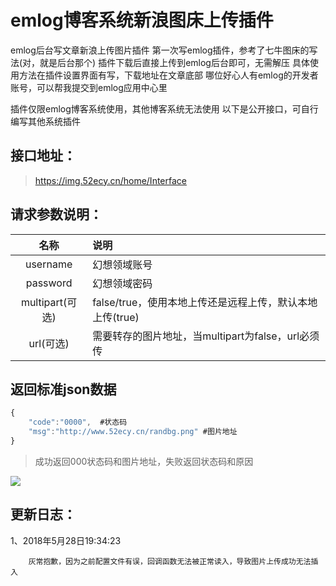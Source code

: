 # emlog博客系统新浪图床上传插件
emlog后台写文章新浪上传图片插件
第一次写emlog插件，参考了七牛图床的写法(对，就是后台那个)
插件下载后直接上传到emlog后台即可，无需解压
具体使用方法在插件设置界面有写，下载地址在文章底部
哪位好心人有emlog的开发者账号，可以帮我提交到emlog应用中心里

插件仅限emlog博客系统使用，其他博客系统无法使用
以下是公开接口，可自行编写其他系统插件


接口地址：
---------------------
> https://img.52ecy.cn/home/Interface


请求参数说明：
---------------------
|    名称    |       说明      
|:-------:|:------------- |
|   username  |     幻想领域账号  |
|   password  |     幻想领域密码  |
|   multipart(可选)  |     false/true，使用本地上传还是远程上传，默认本地上传(true)    |   
|   url(可选)  |    需要转存的图片地址，当multipart为false，url必须传    |   


返回标准json数据
---------------------
```javascript
{
    "code":"0000",  #状态码
    "msg":"http://www.52ecy.cn/randbg.png" #图片地址
}
```
> 成功返回000状态码和图片地址，失败返回状态码和原因

![](https://ws1.sinaimg.cn/large/0072Vf1pgy1fqkhhzq5raj30zv0kf124.jpg?a=1)


更新日志：
---------------------
1、2018年5月28日19:34:23 

        灰常抱歉，因为之前配置文件有误，回调函数无法被正常读入，导致图片上传成功无法插入

